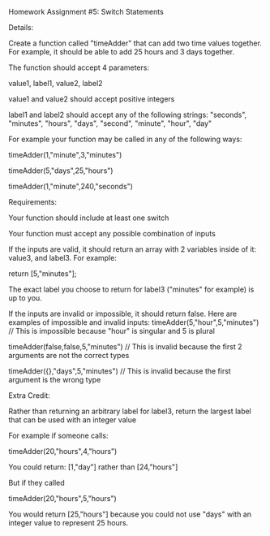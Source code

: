 Homework Assignment #5: Switch Statements

Details:

Create a function called "timeAdder" that can add two time values together. For example, it should be able to add 25 hours and 3 days together.

The function should accept 4 parameters:

value1, label1, value2, label2

value1 and value2 should accept positive integers

label1 and label2 should accept any of the following strings: "seconds", "minutes", "hours", "days", "second", "minute", "hour", "day"

For example your function may be called in any of the following ways:

timeAdder(1,"minute",3,"minutes")

timeAdder(5,"days",25,"hours")

timeAdder(1,"minute",240,"seconds")

Requirements:

Your function should include at least one switch

Your function must accept any possible combination of inputs

If the inputs are valid, it should return an array with 2 variables inside of it: value3, and label3. For example:

return [5,"minutes"];

The exact label you choose to return for label3 ("minutes" for example) is up to you.

If the inputs are invalid or impossible, it should return false. Here are examples of impossible and invalid inputs:
timeAdder(5,"hour",5,"minutes") // This is impossible because "hour" is singular and 5 is plural

timeAdder(false,false,5,"minutes") // This is invalid because the first 2 arguments are not the correct types

timeAdder({},"days",5,"minutes") // This is invalid because the first argument is the wrong type

Extra Credit:

Rather than returning an arbitrary label for label3, return the largest label that can be used with an integer value

For example if someone calls:

timeAdder(20,"hours",4,"hours")

You could return: [1,"day"] rather than [24,"hours"]

But if they called

timeAdder(20,"hours",5,"hours")

You would return [25,"hours"] because you could not use "days" with an integer value to represent 25 hours.
